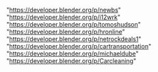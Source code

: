 "https://developer.blender.org/p/newbs"
"https://developer.blender.org/p/i12wrk"
"https://developer.blender.org/p/tomoshudson"
"https://developer.blender.org/p/hronline"
"https://developer.blender.org/p/netrockdeals1"
"https://developer.blender.org/p/cartransportation"
"https://developer.blender.org/p/michaeldube"
"https://developer.blender.org/p/Carcleaning"
 
